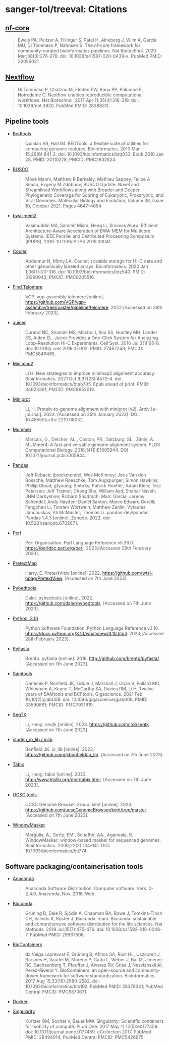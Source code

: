 # sanger-tol/treeval: Citations

## [nf-core](https://pubmed.ncbi.nlm.nih.gov/32055031/)

> Ewels PA, Peltzer A, Fillinger S, Patel H, Alneberg J, Wilm A, Garcia MU, Di Tommaso P, Nahnsen S. The nf-core framework for community-curated bioinformatics pipelines. Nat Biotechnol. 2020 Mar;38(3):276-278. doi: 10.1038/s41587-020-0439-x. PubMed PMID: 32055031.

## [Nextflow](https://pubmed.ncbi.nlm.nih.gov/28398311/)

> Di Tommaso P, Chatzou M, Floden EW, Barja PP, Palumbo E, Notredame C. Nextflow enables reproducible computational workflows. Nat Biotechnol. 2017 Apr 11;35(4):316-319. doi: 10.1038/nbt.3820. PubMed PMID: 28398311.

## Pipeline tools

- [Bedtools](https://bedtools.readthedocs.io/en/latest/)

  > Quinlan AR, Hall IM. BEDTools: a flexible suite of utilities for comparing genomic features. Bioinformatics. 2010 Mar 15;26(6):841-2. doi: 10.1093/bioinformatics/btq033. Epub 2010 Jan 28. PMID: 20110278; PMCID: PMC2832824.

- [BUSCO](https://busco.ezlab.org)

  > Mosè Manni, Matthew R Berkeley, Mathieu Seppey, Felipe A Simão, Evgeny M Zdobnov, BUSCO Update: Novel and Streamlined Workflows along with Broader and Deeper Phylogenetic Coverage for Scoring of Eukaryotic, Prokaryotic, and Viral Genomes. Molecular Biology and Evolution, Volume 38, Issue 10, October 2021, Pages 4647–4654

- [bwa-mem2](https://ieeexplore.ieee.org/document/8820962)

  > Vasimuddin Md, Sanchit Misra, Heng Li, Srinivas Aluru. Efficient Architecture-Aware Acceleration of BWA-MEM for Multicore Systems. IEEE Parallel and Distributed Processing Symposium (IPDPS), 2019. 10.1109/IPDPS.2019.00041

- [Cooler](https://github.com/open2c/cooler)

  > Abdennur N, Mirny LA. Cooler: scalable storage for Hi-C data and other genomically labeled arrays. Bioinformatics. 2020 Jan 1;36(1):311-316. doi: 10.1093/bioinformatics/btz540. PMID: 31290943; PMCID: PMC8205516.

- [Find Telomere]()

  > VGP. vgp-assembly telomere [online]. https://github.com/VGP/vgp-assembly/tree/master/pipeline/telomere. 2022;[Accessed on 28th February 2023].

- [Juicer](https://github.com/aidenlab/juicer)

  > Durand NC, Shamim MS, Machol I, Rao SS, Huntley MH, Lander ES, Aiden EL. Juicer Provides a One-Click System for Analyzing Loop-Resolution Hi-C Experiments. Cell Syst. 2016 Jul;3(1):95-8. doi: 10.1016/j.cels.2016.07.002. PMID: 27467249; PMCID: PMC5846465.

- [Minimap2](https://pubmed.ncbi.nlm.nih.gov/34623391/)

  > Li H. New strategies to improve minimap2 alignment accuracy. Bioinformatics. 2021 Oct 8;37(23):4572–4. doi: 10.1093/bioinformatics/btab705. Epub ahead of print. PMID: 34623391; PMCID: PMC8652018.

- [Miniprot](https://arxiv.org/abs/2210.08052)

  > Li, H. Protein-to-genome alignment with miniprot (v2). Arxiv [e-journal]. 2022. [Accessed on 25th January 2023]. DOI: 10.48550/arXiv.2210.08052.

- [Mummer](https://journals.plos.org/ploscompbiol/article?id=10.1371/journal.pcbi.1005944)

  > Marcais, G., Delcher, AL., Coston, PR., Salzburg, SL., Zimin, A. MUMmer4: A fast and versatile genome alignment system. PLOS Computational Biology. 2018;14(1):E1005944. DOI: 10.1371/journal.pcbi.1005944.

- [Pandas](https://pandas.pydata.org/)

  > Jeff Reback; jbrockmendel; Wes McKinney; Joris Van den Bossche; Matthew Roeschke; Tom Augspurger; Simon Hawkins; Phillip Cloud; gfyoung; Sinhrks; Patrick Hoefler; Adam Klein; Terji Petersen; Jeff Tratner; Chang She; William Ayd; Shahar Naveh; JHM Darbyshire; Richard Shadrach; Marc Garcia; Jeremy Schendel; Andy Hayden; Daniel Saxton; Marco Edward Gorelli; Fangchen Li; Torsten Wörtwein; Matthew Zeitlin; Vytautas Jancauskas; Ali McMaster; Thomas Li. pandas-dev/pandas: Pandas 1.4.3 [online]. Zenodo. 2022. doi: 10.5281/zenodo.6702671.

- [Perl](https://perldoc.perl.org/perl)

  > Perl Organisation. Perl Language Reference v5.36.0. https://perldoc.perl.org/perl. 2023;[Accessed 28th February 2023].

- [PretextMap](https://github.com/wtsi-hpag/PretextMap)

  > Harry, E. PretextView [online]. 2022. https://github.com/wtsi-hpag/PretextView. [Accessed on 7th June 2023].

- [Pybedtools](https://github.com/daler/pybedtools)

  > Daler. pybedtools [online]. 2022. https://github.com/daler/pybedtools. [Accessed on 7th June 2023].

- [Python: 3.10](https://docs.python.org/3.10/whatsnew/3.10.html)

  > Python Software Foundation. Python Language Reference v3.10. https://docs.python.org/3.10/whatsnew/3.10.html. 2023;[Accessed 28th February 2023].

- [PyFasta](https://github.com/brentp/pyfasta/)

  > Brentp. pyfasta [online]. 2018. http://github.com/brentp/pyfasta/. [Accessed on 7th June 2023].

- [Samtools](https://pubmed.ncbi.nlm.nih.gov/33590861/)

  > Danecek P, Bonfield JK, Liddle J, Marshall J, Ohan V, Pollard MO, Whitwham A, Keane T, McCarthy SA, Davies RM, Li H. Twelve years of SAMtools and BCFtools. Gigascience. 2021 Feb 16;10(2):giab008. doi: 10.1093/gigascience/giab008. PMID: 33590861; PMCID: PMC7931819.

- [SeqTK](https://github.com/lh3/seqtk)

  > Li, Heng. seqtk [online]. 2023. https://github.com/lh3/seqtk. [Accessed on 7th June 2023].

- [staden_io_lib / iolib](https://github.com/jkbonfield/io_lib)

  > Bonfield JK. io_lib [online]. 2023. https://github.com/jkbonfield/io_lib. [Accessed on 7th June 2023].

- [Tabix](http://www.htslib.org/doc/tabix.html)

  > Li, Heng. tabix [online]. 2023. http://www.htslib.org/doc/tabix.html. [Accessed on 7th June 2023].

- [UCSC tools](https://github.com/ucscGenomeBrowser/kent/tree/master)

  > UCSC Genome Browser Group. kent [online]. 2023. https://github.com/ucscGenomeBrowser/kent/tree/master. [Accessed on 7th June 2023].

- [WindowMasker](https://pubmed.ncbi.nlm.nih.gov/16287941/)
  > Morgulis, A., Gertz, EM., Schaffer, AA., Agarwala, R. WindowMasker: window-based masker for sequenced genomes. Bioinformatics. 2006;22(2):134–141. DOI: 10.1093/bioinformatics/bti774.

## Software packaging/containerisation tools

- [Anaconda](https://anaconda.com)

  > Anaconda Software Distribution. Computer software. Vers. 2-2.4.0. Anaconda, Nov. 2016. Web.

- [Bioconda](https://pubmed.ncbi.nlm.nih.gov/29967506/)

  > Grüning B, Dale R, Sjödin A, Chapman BA, Rowe J, Tomkins-Tinch CH, Valieris R, Köster J; Bioconda Team. Bioconda: sustainable and comprehensive software distribution for the life sciences. Nat Methods. 2018 Jul;15(7):475-476. doi: 10.1038/s41592-018-0046-7. PubMed PMID: 29967506.

- [BioContainers](https://pubmed.ncbi.nlm.nih.gov/28379341/)

  > da Veiga Leprevost F, Grüning B, Aflitos SA, Röst HL, Uszkoreit J, Barsnes H, Vaudel M, Moreno P, Gatto L, Weber J, Bai M, Jimenez RC, Sachsenberg T, Pfeuffer J, Alvarez RV, Griss J, Nesvizhskii AI, Perez-Riverol Y. BioContainers: an open-source and community-driven framework for software standardization. Bioinformatics. 2017 Aug 15;33(16):2580-2582. doi: 10.1093/bioinformatics/btx192. PubMed PMID: 28379341; PubMed Central PMCID: PMC5870671.

- [Docker](https://dl.acm.org/doi/10.5555/2600239.2600241)

- [Singularity](https://pubmed.ncbi.nlm.nih.gov/28494014/)
  > Kurtzer GM, Sochat V, Bauer MW. Singularity: Scientific containers for mobility of compute. PLoS One. 2017 May 11;12(5):e0177459. doi: 10.1371/journal.pone.0177459. eCollection 2017. PubMed PMID: 28494014; PubMed Central PMCID: PMC5426675.
